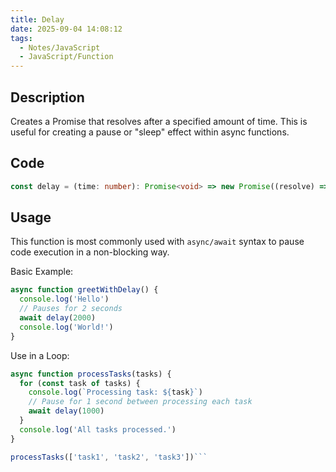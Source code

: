 ```yaml
---
title: Delay
date: 2025-09-04 14:08:12
tags:
  - Notes/JavaScript
  - JavaScript/Function
---
```


## Description

Creates a Promise that resolves after a specified amount of time. This is useful for creating a pause or "sleep" effect within async functions.

## Code

```typescript
const delay = (time: number): Promise<void> => new Promise((resolve) => setTimeout(resolve, time))
```

## Usage

This function is most commonly used with `async/await` syntax to pause code execution in a non-blocking way.

Basic Example:

```typescript
async function greetWithDelay() {
  console.log('Hello')
  // Pauses for 2 seconds
  await delay(2000) 
  console.log('World!')
}
```

Use in a Loop:

```typescript
async function processTasks(tasks) {
  for (const task of tasks) {
    console.log(`Processing task: ${task}`)
    // Pause for 1 second between processing each task
    await delay(1000) 
  }
  console.log('All tasks processed.')
}

processTasks(['task1', 'task2', 'task3'])```
